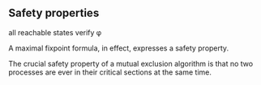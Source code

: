 ## Safety properties

all reachable states verify φ

A maximal fixpoint formula, in effect, expresses a safety property. 

The crucial safety property of a mutual exclusion algorithm is that no two processes are ever in their critical sections at the same time.
